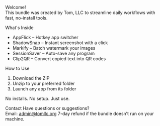 Welcome!  
This bundle was created by Tom, LLC to streamline daily workflows with fast, no-install tools.

What's Inside
- AppFlick – Hotkey app switcher  
- ShadowSnap – Instant screenshot with a click  
- Markify – Batch watermark your images  
- SessionSaver – Auto-save any program  
- Clip2QR – Convert copied text into QR codes

 How to Use
1. Download the ZIP 
2. Unzip to your preferred folder  
3. Launch any app from its folder  

No installs. No setup. Just use.

Contact
Have questions or suggestions?  
Email: [admin@tomllc.org](mailto:admin@tomllc.org)
7-day refund if the bundle doesn’t run on your machine.
